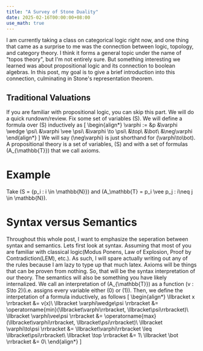 ```yaml
---
title: "A Survey of Stone Duality"
date: 2025-02-16T00:00:00+08:00
use_math: true
---
```


I am currently taking a class on categorical logic right now, and one thing that came as a surprise to me was the connection between logic, topology, and category theory. I think it forms a general topic under the name of "topos theory", but I'm not entirely sure. But something interesting we learned was about propositional logic and its connection to boolean algebras. In this post, my goal is to give a brief introduction into this connection, culminating in
Stone's representation theorem.

## Traditional Valuations
If you are familiar with propositional logic, you can skip this part. We will do a quick rundown/review. Fix some set of variables \(S\). 
We will define a formula over \(S\) inductively as 
\[
\begin{align*} 
\varphi := &p 
           &\varphi \wedge \psi\\
           &\varphi \vee \psi\\
		   &\varphi \to  \psi\\
		   &\top\\
		   &\bot\\
		   &\neg\varphi
\end{align*}
\]
We will say \(\neg\varphi\) is just shorthand for \(\varphi\to\bot\). A propositional theory is a set of variables, \(S\) and with a set of formulas \(A_{\mathbb{T}}\) that we call axioms. 
# Example
Take \(S = {p_i : i \in \mathbb{N}}\) and \(A_\mathbb{T} = p_i \vee p_j : i\neq j \in \mathbb{N}\). 

# Syntax versus Semantics
Throughout this whole post, I want to emphasize the seperation between syntax and semantics. Lets first look at syntax. Assuming that most of you are 
familiar with classical logic(Modus Ponens, Law of Explosion, Proof by Contradiction(LEM), etc.). As such, I will spare actually writing out any of the rules
because I am lazy to type up that much latex. Axioms will be things that can be proven from nothing. So, that will be the syntax interpretation of our 
theory. The semantics will also be something you have likely internalized. We call an interpretation of \(A_{\mathbb{T}}\) as a function 
\(v : S\to 2\)(i.e. assigns every variable either \(0\) or \(1\)). Then, we define the interpetation of a formula inductively, as follows
\[
\begin{align*} 
      \llbracket x \rrbracket &= v(x)\\
	  \llbracket \varphi\wedge\psi \rrbracket &= \operatorname{min}(\llbracket\varphi\rrbracket, \llbracket\psi\rrbracket)\\
	  \llbracket \varphi\vee\psi \rrbracket &= \operatorname{max}(\llbracket\varphi\rrbracket, \llbracket\psi\rrbracket)\\
	  \llbracket \varphi\to\psi \rrbracket &= \llbracket\varphi\rrbracket \leq \llbracket\psi\rrbracket\\
	  \llbracket \top \rrbracket &= 1\\
	  \llbracket \bot \rrbracket &= 0\\
\end{align*}
\]
 
